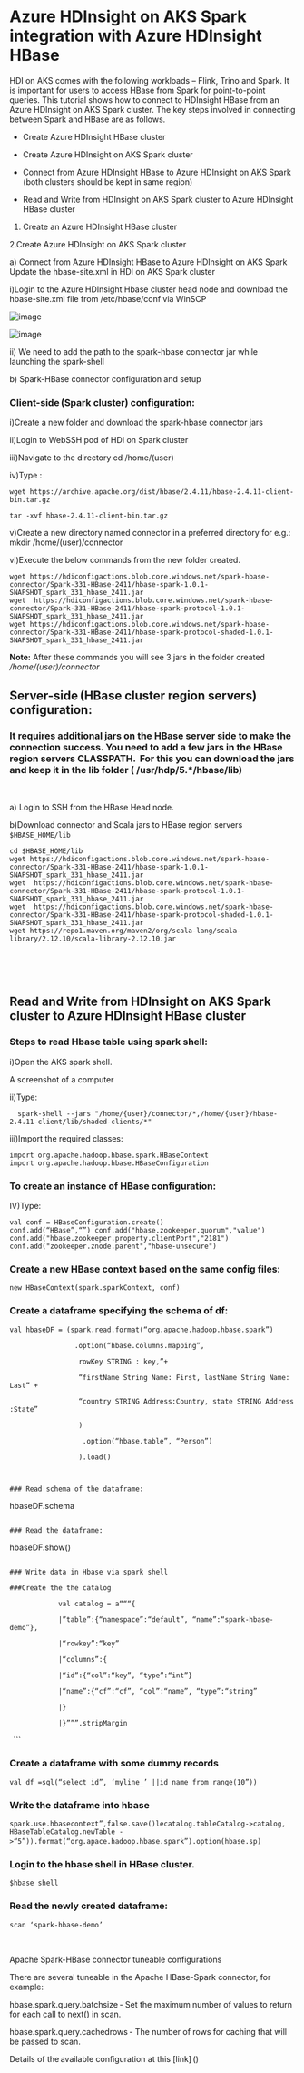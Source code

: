 # Azure HDInsight on AKS Spark integration with Azure HDInsight HBase  

HDI on AKS comes with the following workloads – Flink, Trino and Spark. It is important for users to access HBase from Spark for point-to-point queries. 
This tutorial shows how to connect to HDInsight HBase from an Azure HDInsight on AKS Spark cluster. The key steps involved in connecting between Spark and HBase are as follows. 


*   Create Azure HDInsight HBase cluster

*   Create Azure HDInsight on AKS Spark cluster 

*   Connect from Azure HDInsight HBase to Azure HDInsight on AKS Spark (both clusters should be kept in same region)

*   Read and Write from HDInsight on AKS Spark cluster to Azure HDInsight HBase cluster


1. Create an Azure HDInsight HBase cluster

2.Create Azure HDInsight on AKS Spark cluster 

a) Connect from Azure HDInsight HBase to Azure HDInsight on AKS Spark	Update the hbase-site.xml in HDI on AKS Spark cluster 

   i)Login to the Azure HDInsight Hbase cluster head node and download the hbase-site.xml file from /etc/hbase/conf via WinSCP 

![image](https://github.com/apurbasroy/Azure-Samples/assets/42459865/32cfaa1a-df8e-4c13-9901-ce7b9478a1cb)

![image](https://github.com/apurbasroy/Azure-Samples/assets/42459865/da51ff41-e12e-4402-99c9-44658a5e4728)
 

ii) We need to add the path to the spark-hbase connector jar while launching the spark-shell  

 

b) Spark-HBase connector configuration and setup   

### Client-side (Spark cluster) configuration:   

i)Create a new folder and download the spark-hbase connector jars   

ii)Login to WebSSH pod of HDI on Spark cluster  

iii)Navigate to the directory cd /home/(user) 

iv)Type : 

```
wget https://archive.apache.org/dist/hbase/2.4.11/hbase-2.4.11-client-bin.tar.gz 

tar -xvf hbase-2.4.11-client-bin.tar.gz
```

v)Create a new directory named connector in a preferred directory for e.g.: mkdir /home/(user)/connector  

vi)Execute the below commands from the new folder created.   
            
~~~
wget https://hdiconfigactions.blob.core.windows.net/spark-hbase-connector/Spark-331-HBase-2411/hbase-spark-1.0.1-SNAPSHOT_spark_331_hbase_2411.jar   
wget  https://hdiconfigactions.blob.core.windows.net/spark-hbase-connector/Spark-331-HBase-2411/hbase-spark-protocol-1.0.1-SNAPSHOT_spark_331_hbase_2411.jar
wget https://hdiconfigactions.blob.core.windows.net/spark-hbase-connector/Spark-331-HBase-2411/hbase-spark-protocol-shaded-1.0.1-SNAPSHOT_spark_331_hbase_2411.jar
~~~

 

 

**Note:** After these commands you will see 3 jars in the folder created */home/(user)/connector*

 

 
## Server-side (HBase cluster region servers) configuration:   

### It requires additional jars on the HBase server side to make the connection success. You need to add a few jars in the HBase region servers CLASSPATH.  For this you can download the jars and keep it in the lib folder ( /usr/hdp/5.*/hbase/lib)   

  

a) Login to SSH from the HBase Head node.  

b)Download connector and Scala jars to HBase region servers `$HBASE_HOME/lib`   


```
cd $HBASE_HOME/lib
wget https://hdiconfigactions.blob.core.windows.net/spark-hbase-connector/Spark-331-HBase-2411/hbase-spark-1.0.1-SNAPSHOT_spark_331_hbase_2411.jar     
wget  https://hdiconfigactions.blob.core.windows.net/spark-hbase-connector/Spark-331-HBase-2411/hbase-spark-protocol-1.0.1-SNAPSHOT_spark_331_hbase_2411.jar
wget  https://hdiconfigactions.blob.core.windows.net/spark-hbase-connector/Spark-331-HBase-2411/hbase-spark-protocol-shaded-1.0.1-SNAPSHOT_spark_331_hbase_2411.jar 
wget https://repo1.maven.org/maven2/org/scala-lang/scala-library/2.12.10/scala-library-2.12.10.jar  
```
   

  
## Read and Write from HDInsight on AKS Spark cluster to Azure HDInsight HBase cluster  

### Steps to read Hbase table using spark shell:  

i)Open the AKS spark shell.  

A screenshot of a computer 

 ii)Type: 

```
  spark-shell --jars "/home/{user}/connector/*,/home/{user}/hbase-2.4.11-client/lib/shaded-clients/*"
```
 
iii)Import the required classes:  

```
import org.apache.hadoop.hbase.spark.HBaseContext
import org.apache.hadoop.hbase.HBaseConfiguration  
```

### To create an instance of HBase configuration:  

IV)Type:

```
val conf = HBaseConfiguration.create()  
conf.add(“HBase”,“”) conf.add("hbase.zookeeper.quorum","value") 
conf.add("hbase.zookeeper.property.clientPort","2181") 
conf.add("zookeeper.znode.parent","hbase-unsecure") 
```
### Create a new HBase context based on the same config files:  

```
new HBaseContext(spark.sparkContext, conf)  
```
### Create a dataframe specifying the schema of df:  

```
val hbaseDF = (spark.read.format(“org.apache.hadoop.hbase.spark”)  

    			.option(“hbase.columns.mapping”,  

     			 rowKey STRING : key,”+  

                 “firstName String Name: First, lastName String Name: Last” +  

                 “country STRING Address:Country, state STRING Address :State”  

          		 )  

     			  .option(“hbase.table”, “Person”)  

        		 ).load()  

  

### Read schema of the dataframe: 

```
hbaseDF.schema
```

### Read the dataframe:

```
hbaseDF.show()  
``` 

### Write data in Hbase via spark shell  

###Create the the catalog  
```
                val catalog = a“““{  

                |”table”:{“namespace”:“default”, “name”:“spark-hbase-demo”},  

                |“rowkey”:“key”  

                |“columns”:{  

                |“id”:{“col”:“key”, “type”:“int”}  

                |“name”:{“cf”:“cf”, “col”:“name”, “type”:“string”  

                |}  

                |}”””.stripMargin  

  ```

### Create a dataframe with some dummy records  

```
val df =sql(“select id”, ‘myline_’ ||id name from range(10”))  
```
### Write the dataframe into hbase  

`spark.use.hbasecontext”,false.save()lecatalog.tableCatalog->catalog, HBaseTableCatalog.newTable ->“5”)).format(“org.apace.hadoop.hbase.spark”).option(hbase.sp)`
  

### Login to the hbase shell in HBase cluster.    

 

  `$hbase shell`

### Read the newly created dataframe:  

  `scan ‘spark-hbase-demo’`

 

Apache Spark-HBase connector tuneable configurations   

There are several tuneable in the Apache HBase-Spark connector, for example:   

hbase.spark.query.batchsize - Set the maximum number of values to return for each call to next() in scan.   

hbase.spark.query.cachedrows - The number of rows for caching that will be passed to scan.   

Details of the available configuration at this [link] ()  

  

 
